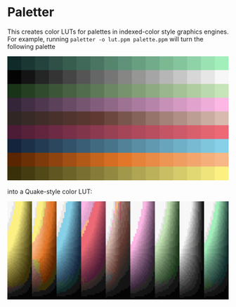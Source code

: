 # Paletter

This creates color LUTs for palettes in indexed-color style graphics engines. For example, running `paletter -o lut.ppm palette.ppm` will turn the following palette

![palette](./assets/palette.png)

into a Quake-style color LUT:

![lut](./assets/lut.png)
